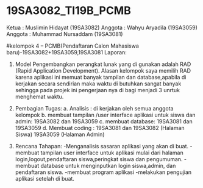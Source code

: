# 19SA3082_TI19B_PCMB
Ketua : Muslimin Hidayat (19SA3082)
Anggota : Wahyu Aryadila (19SA3059)
Anggota : Muhammad Nursaddam (19SA3081)

#kelompok 4 – PCMB(Pendaftaran Calon Mahasiswa baru)-19SA3082+19SA3059,19SA3081
Laporan:

1.	Model Pengembangkan perangkat lunak yang di gunakan adalah RAD (Rapid Application Development). Alasan kelompok saya memilih RAD karena aplikasi ini memuat banyak tampilan dan database,apabila di kerjakan secara sendirian maka waktu di butuhkan sangat banyak sehingga pada projek ini pengerjaan nya di bagi menjadi 3 unrtuk menghemat waktu.

2.	Pembagian Tugas:
a. Analisis : di kerjakan oleh semua anggota kelompok
b. membuat tampilan /user interface aplikasi untuk siswa dan admin: 19SA3082 dan 19SA3059
c. membuat database: 19SA3081 dan 19SA3059
d. Membuat coding :
19SA3081 dan 19SA3082 (Halaman Siswa)
19SA3059 (Halaman Admin)

3.	Rencana Tahapan:
-Menganalisis sasaran aplikasi yang akan di buat.
-membuat tampilan user interface untuk aplikasi mulai dari halaman login,logout,pendaftaran siswa,peringkat siswa dan pengumuman. 
-membuat database untuk menginputkan login siswa,admin, dan pendaftaran siswa.
-membuat program aplikasi
-melakukan pengujian aplikasi setelah di buat.
